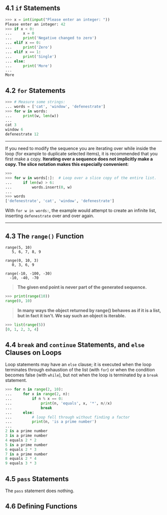 ## 4.1 `if` Statements

```python
>>> x = int(input("Please enter an integer: "))
Please enter an integer: 42
>>> if x < 0:
...     x = 0
...     print('Negative changed to zero')
... elif x == 0:
...     print('Zero')
... elif x == 1:
...     print('Single')
... else:
...     print('More')
...
More
```

## 4.2 `for` Statements

```python
>>> # Measure some strings:
... words = ['cat', 'window', 'defenestrate']
>>> for w in words:
...     print(w, len(w))
...
cat 3
window 6
defenestrate 12
```

---

If you need to modify the sequence you are iterating over while inside the loop (for example to duplicate selected items), it is recommended that you first make a copy. **Iterating over a sequence does not implicitly make a copy. The slice notation makes this especially convenient:**

```python
>>>
>>> for w in words[:]:  # Loop over a slice copy of the entire list.
...     if len(w) > 6:
...         words.insert(0, w)
...
>>> words
['defenestrate', 'cat', 'window', 'defenestrate']
```

With `for w in words:`, the example would attempt to create an infinite list, inserting `defenestrate` over and over again.

---

## 4.3 The `range()` Function

```
range(5, 10)
   5, 6, 7, 8, 9

range(0, 10, 3)
   0, 3, 6, 9

range(-10, -100, -30)
  -10, -40, -70
```

> **The given end point is never part of the generated sequence.**

```python
>>> print(range(10))
range(0, 10)
```

> **In many ways the object returned by range() behaves as if it is a list, but in fact it isn’t. We say such an object is iterable.**

```python
>>> list(range(5))
[0, 1, 2, 3, 4]
```
## 4.4 `break` and `continue` Statements, and `else` Clauses on Loops

Loop statements may have an `else` clause; it is executed when the loop terminates through exhaustion of the list (with `for`) or when the condition becomes false (with `while`), but not when the loop is terminated by a `break` statement.

```python
>>> for n in range(2, 10):
...     for x in range(2, n):
...         if n % x == 0:
...             print(n, 'equals', x, '*', n//x)
...             break
...     else:
...         # loop fell through without finding a factor
...         print(n, 'is a prime number')
...
2 is a prime number
3 is a prime number
4 equals 2 * 2
5 is a prime number
6 equals 2 * 3
7 is a prime number
8 equals 2 * 4
9 equals 3 * 3
```

## 4.5 `pass` Statements

The `pass` statement does nothing.

## 4.6 Defining Functions

